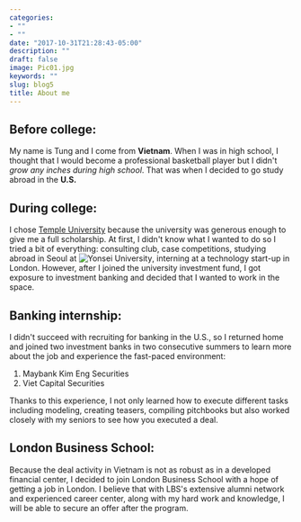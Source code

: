 ```yaml
---
categories:
- ""
- ""
date: "2017-10-31T21:28:43-05:00"
description: ""
draft: false
image: Pic01.jpg
keywords: ""
slug: blog5
title: About me
---
```

## Before college:
My name is Tung and I come from **Vietnam**. When I was in high school, I thought that I would become a professional basketball player but I didn't *grow any inches during high school*. That was when I decided to go study abroad in the **U.S.**

## During college:
I chose [Temple University](https://www.temple.edu/) because the university was generous enough to give me a full scholarship. At first, I didn't know what I wanted to do so I tried a bit of everything: consulting club, case competitions, studying abroad in Seoul at ![Yonsei University](https://upload.wikimedia.org/wikipedia/en/thumb/9/95/YonseiUniversityEmblem.svg/1200px-YonseiUniversityEmblem.svg.png), interning at a technology start-up in London. However, after I joined the university investment fund, I got exposure to investment banking and decided that I wanted to work in the space. 

## Banking internship:
I didn't succeed with recruiting for banking in the U.S., so I returned home and joined two investment banks in two consecutive summers to learn more about the job and experience the fast-paced environment:

1. Maybank Kim Eng Securities
2. Viet Capital Securities

Thanks to this experience, I not only learned how to execute different tasks including modeling, creating teasers, compiling pitchbooks but also worked closely with my seniors to see how you executed a deal. 

## London Business School: 
Because the deal activity in Vietnam is not as robust as in a developed financial center, I decided to join London Business School with a hope of getting a job in London. I believe that with LBS's extensive alumni network and experienced career center, along with my hard work and knowledge, I will be able to secure an offer after the program. 
